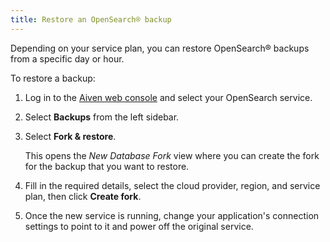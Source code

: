 ```yaml
---
title: Restore an OpenSearch® backup
---
```


Depending on your service plan, you can restore OpenSearch® backups from
a specific day or hour.

To restore a backup:

1.  Log in to the [Aiven web console](https://console.aiven.io) and
    select your OpenSearch service.

2.  Select **Backups** from the left sidebar.

3.  Select **Fork & restore**.

    This opens the *New Database Fork* view where you can create the
    fork for the backup that you want to restore.

4.  Fill in the required details, select the cloud provider, region, and
    service plan, then click **Create fork**.

5.  Once the new service is running, change your application\'s
    connection settings to point to it and power off the original
    service.
